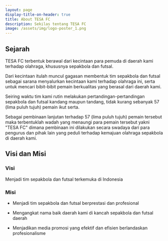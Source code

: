 ```yaml
---
layout: page
display-title-on-header: true
title: About TESA FC
description: Sekilas tentang TESA FC
image: /assets/img/logo-poster_1.png
---
```



## Sejarah
TESA FC terbentuk berawal dari kecintaan para pemuda di daerah kami terhadap olahraga, khususnya sepakbola dan futsal.

Dari kecintaan itulah muncul gagasan membentuk tim sepakbola dan futsal sebagai sarana menyalurkan kecintaan kami terhadap olahraga ini, serta untuk mencari bibit-bibit pemain berkualitas yang berasal dari daerah kami.

Seiring waktu tim kami rutin melakukan pertandingan-pertandingan sepakbola dan futsal kandang maupun tandang, tidak kurang sebanyak 57 (lima puluh tujuh) pemain ikut serta.

Sebagai pembinaan lanjutan terhadap 57 (lima puluh tujuh) pemain tersebut maka terbentuklah wadah yang menaungi para pemain tersebut yakni "TESA FC" dimana pembinaan ini dilakukan secara swadaya dari para pengurus dan pihak lain yang peduli terhadap kemajuan olahraga sepakbola di daerah kami.

## Visi dan Misi
### Visi
Menjadi tim sepakbola dan futsal terkemuka di Indonesia

### Misi
- Menjadi tim sepakbola dan futsal berprestasi dan profesional

- Mengangkat nama baik daerah kami di kancah sepakbola dan futsal daerah

- Menjadikan media promosi yang efektif dan efisien berlandaskan profesionalisme
